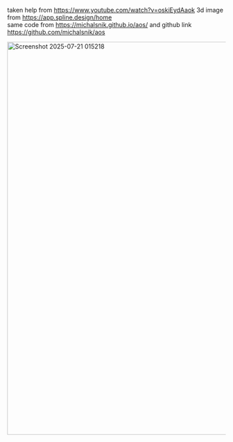taken help from https://www.youtube.com/watch?v=oskiEydAaok 
3d image from https://app.spline.design/home  
same code from https://michalsnik.github.io/aos/ 
and github link https://github.com/michalsnik/aos 

<img width="1919" height="906" alt="Screenshot 2025-07-21 015218" src="https://github.com/user-attachments/assets/082e47cc-7347-4e2f-82f1-e6ee02296fe2" />
